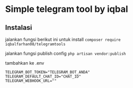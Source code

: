 # Simple telegram tool by iqbal

## Instalasi

jalankan fungsi berikut ini untuk install
`composer require iqbalfarhan08/telegramtools`

jalankan fungsi publish config
`php artisan vendor:publish`

tambahkan ke .env

```
TELEGRAM_BOT_TOKEN="TELEGRAM_BOT_ANDA"
TELEGRAM_DEFAULT_CHAT_ID="CHAT_ID"
TELEGRAM_WEBHOOK_URL=""
```
